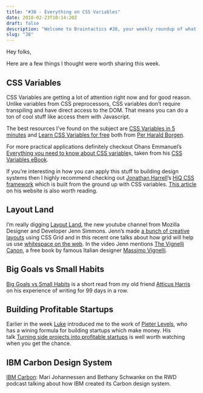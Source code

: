 ```yaml
---
title: "#38 - Everything on CSS Variables"
date: 2018-02-23T10:14:20Z
draft: false
description: "Welcome to Braintactics #38, your weekly roundup of what’s happening in design, code and typography."
slug: "38"
---
```


Hey folks,

Here are a few things I thought were worth sharing this week.

## CSS Variables

CSS Variables are getting a lot of attention right now and for good reason. Unlike variables from CSS preprocessors, CSS variables don’t require transpiling and have direct access to the DOM. That means you can do a ton of cool stuff like access them with Javascript.

The best resources I’ve found on the subject are [CSS Variables in 5 minutes](https://medium.freecodecamp.org/learn-css-variables-in-5-minutes-80cf63b4025d) and [Learn CSS Variables for free](https://scrimba.com/g/gcssvariables) both from [Per Harald Borgen](https://medium.freecodecamp.org/@perborgen).

For more practical applications definitely checkout Ohans Emmanuel’s [Everything you need to know about CSS variable](https://medium.freecodecamp.org/everything-you-need-to-know-about-css-variables-c74d922ea855)s, taken from his [CSS Variables eBook](https://gumroad.com/l/lwaUh).

If you’re interesting in how you can apply this stuff to building design systems then I highly recommend checking out [Jonathan Harrell](https://jonathan-harrell.com/)’s [HiQ CSS framework](https://jonathanharrell.github.io/hiq/) which is built from the ground up with CSS variables. [This article](https://jonathan-harrell.com/unlocking-benefits-css-variables/) on his website is also worth reading.

## Layout Land

I’m really digging [Layout Land](https://www.youtube.com/channel/UC7TizprGknbDalbHplROtag), the new youtube channel from Mozilla Designer and Developer Jenn Simmons. Jenn’s made [a bunch of creative layouts](https://youtu.be/OxrsO4aIjyc) using CSS Grid and in this recent one talks about how grid will help us use [whitespace on the web](https://www.youtube.com/watch?v=YfIjFeBLhyA&feature=youtu.be). In the video Jenn mentions [The Vignelli Canon](http://www.vignelli.com/canon.pdf), a free book by famous Italian designer [Massimo Vignelli](https://en.wikipedia.org/wiki/Massimo_Vignelli).

## Big Goals vs Small Habits

[Big Goals vs Small Habits](http://atticusharris.com/Big-Goals-vs-Small-Habits) is a short read from my old friend [Atticus Harris](http://atticusharris.com/) on his experience of writing for 99 days in a row.

## Building Profitable Startups

Earlier in the week [Luke](https://lukeharvey.co.uk/) introduced me to the work of [Pieter Levels](https://levels.io/), who has a wining formula for building startups which make money. His talk [Turning side projects into profitable startups](https://www.youtube.com/watch?time_continue=3600&v=6reLWfFNer0) is well worth watching when you get the chance.

## IBM Carbon Design System

[IBM Carbon](https://responsivewebdesign.com/podcast/ibm-carbon/): Mari Johannessen and Bethany Schwanke on the RWD podcast talking about how IBM created its Carbon design system.

